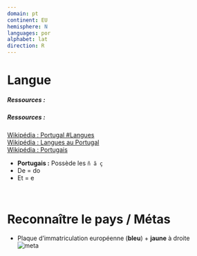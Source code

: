 ```yaml
---
domain: pt
continent: EU
hemisphere: N
languages: por
alphabet: lat
direction: R
---
```


# Langue

##### Ressources :

##### Ressources :

[Wikipédia : Portugal #Langues](https://fr.wikipedia.org/wiki/Portugal#Langues)  
[Wikipédia : Langues au Portugal](https://fr.wikipedia.org/wiki/Langues_au_Portugal)  
[Wikipédia : Portugais](https://fr.wikipedia.org/wiki/Portugais)

- **Portugais :** Possède les `ñ ã ç`
- De = do  
- Et = e

<br/>

# Reconnaître le pays / Métas

- Plaque d’immatriculation européenne (**bleu**) + **jaune** à droite  
  ![meta](/images/pt_geoguessr.png)
